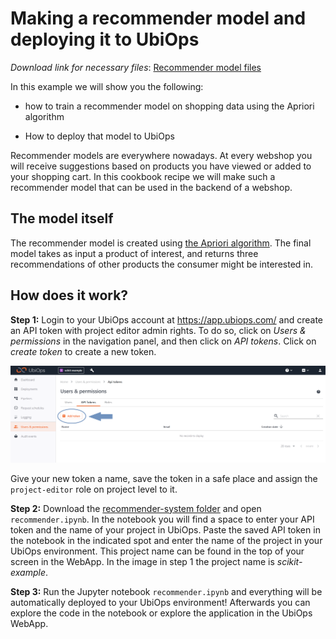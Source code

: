 # Making a recommender model and deploying it to UbiOps

_Download link for necessary files_: [Recommender model files](https://download-github.ubiops.com/#!/home?url=https://github.com/UbiOps/cookbook/tree/master/recommender-system/recommender-system)

In this example we will show you the following:

- how to train a recommender model on shopping data using the Apriori algorithm

- How to deploy that model to UbiOps

Recommender models are everywhere nowadays. At every webshop you will receive suggestions based on products you have viewed or added to your shopping cart. In this cookbook recipe we will make such a recommender model that can be used in the backend of a webshop.

## The model itself

The recommender model is created using [the Apriori algorithm](https://en.wikipedia.org/wiki/Apriori_algorithm). The final model takes as input a product of interest, and returns three recommendations of other products the consumer might be interested in.


## How does it work?

**Step 1:** Login to your UbiOps account at https://app.ubiops.com/ and create an API token with project editor
admin rights. To do so, click on *Users & permissions* in the navigation panel, and then click on *API tokens*.
Click on *create token* to create a new token.

![Creating an API token](api_token_screenshot.png)

Give your new token a name, save the token in a safe place and assign the `project-editor` role on project level to it.

**Step 2:** Download the [recommender-system folder](https://download-github.ubiops.com/#!/home?url=https://github.com/UbiOps/cookbook/tree/master/recommender-system/recommender-system) and open `recommender.ipynb`. In the notebook you will find a space
to enter your API token and the name of your project in UbiOps. Paste the saved API token in the notebook in the indicated spot
and enter the name of the project in your UbiOps environment. This project name can be found in the top of your screen in the
WebApp. In the image in step 1 the project name is *scikit-example*.

**Step 3:** Run the Jupyter notebook `recommender.ipynb` and everything will be automatically deployed to your UbiOps environment! 
Afterwards you can explore the code in the notebook or explore the application in the UbiOps WebApp.
